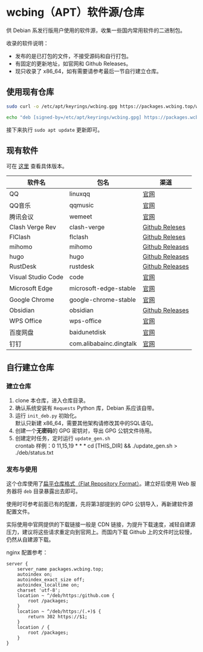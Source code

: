 # wcbing（APT）软件源/仓库

供 Debian 系发行版用户使用的软件源，收集一些国内常用软件的二进制包。

收录的软件说明：
- 发布的是已打包的文件，不接受源码和自行打包。
- 有固定的更新地址，如官网和 Github Releases。
- 现只收录了 x86_64，如有需要请参考最后一节自行建立仓库。

## 使用现有仓库

```sh
sudo curl -o /etc/apt/keyrings/wcbing.gpg https://packages.wcbing.top/wcbing.gpg

echo "deb [signed-by=/etc/apt/keyrings/wcbing.gpg] https://packages.wcbing.top/deb /" | sudo tee /etc/apt/sources.list.d/wcbing.list
```

接下来执行 `sudo apt update` 更新即可。


## 现有软件

可在 [这里](https://packages.wcbing.top/deb/status.txt) 查看具体版本。

|软件名|包名|渠道|
|-|-|-|
|QQ|linuxqq|[官网](https://im.qq.com/linuxqq/)|
|QQ音乐|qqmusic|[官网](https://y.qq.com/download/download.html)|
|腾讯会议|wemeet|[官网](https://meeting.tencent.com/download/)|
|Clash Verge Rev|clash-verge|[Github Releses](https://github.com/clash-verge-rev/clash-verge-rev/releases)|
|FlClash|flclash|[Github Releses](https://github.com/chen08209/FlClash/releases)|
|mihomo|mihomo|[Github Releases](https://github.com/MetaCubeX/mihomo/releases)|
|hugo|hugo|[Github Releases](https://github.com/gohugoio/hugo/releases)|
|RustDesk|rustdesk|[Github Releases](https://github.com/rustdesk/rustdesk/releases)|
|Visual Studio Code|code|[官网](https://code.visualstudio.com)|
|Microsoft Edge|microsoft-edge-stable|[官网](https://www.microsoft.com/en-us/edge/download)|
|Google Chrome|google-chrome-stable|[官网](https://www.google.com/chrome/)|
|Obsidian|obsidian|[Github Releases](https://github.com/obsidianmd/obsidian-releases/releases)|
|WPS Office|wps-office|[官网](https://linux.wps.cn/)|
|百度网盘|baidunetdisk|[官网](https://pan.baidu.com/download)|
|钉钉|com.alibabainc.dingtalk|[官网](https://www.dingtalk.com/download/)|


## 自行建立仓库

### 建立仓库

1. clone 本仓库，进入仓库目录。
2. 确认系统安装有 `Requests` Python 库，Debian 系应该自带。
2. 运行 `init_deb.py` 初始化。  
默认只新建 x86_64，需要其他架构请修改其中的SQL语句。
3. 创建一个**无密码**的 GPG 密钥对，导出 GPG 公钥文件待用。
4. 创建定时任务，定时运行 `update_gen.sh`  
crontab 样例：0 11,15,19 * * * cd [THIS_DIR] && ./update_gen.sh > ./deb/status.txt

### 发布与使用

这个仓库使用了[扁平仓库格式（Flat Repository Format）](https://wiki.debian.org/DebianRepository/Format#Flat_Repository_Format)。建立好后使用 Web 服务器将 `deb` 目录暴露出去即可。

使用时可参考前面已有的配置，先将第3部提到的 GPG 公钥导入，再新建软件源配置文件。

实际使用中官网提供的下载链接一般是 CDN 链接，为提升下载速度，减轻自建源压力，建议将这些请求重定向到官网上。而国内下载 Github 上的文件时比较慢，仍然从自建源下载。

nginx 配置参考：
```nginx
server {
    server_name packages.wcbing.top;
    autoindex on;
    autoindex_exact_size off;
    autoindex_localtime on;
    charset 'utf-8';
    location ~ ^/deb/https:/github.com {
        root /packages;
    }
    location ~ ^/deb/https:/(.+)$ {
        return 302 https://$1;
    }
    location / { 
        root /packages;
    }
}
```